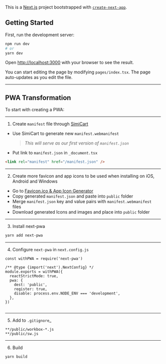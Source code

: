 This is a [Next.js](https://nextjs.org/) project bootstrapped with [`create-next-app`](https://github.com/vercel/next.js/tree/canary/packages/create-next-app).

## Getting Started

First, run the development server:

```bash
npm run dev
# or
yarn dev
```

Open [http://localhost:3000](http://localhost:3000) with your browser to see the result.

You can start editing the page by modifying `pages/index.tsx`. The page auto-updates as you edit the file.

---

## PWA Transformation

To start with creating a PWA:

---

1. Create `manifest` file through [SimiCart](https://www.simicart.com/manifest-generator.html/)

- Use SimiCart to generate new `manifest.webmanifest`
  > _This will serve as our first version of `manifest.json`_
- Put link to `manifest.json` in `_document.tsx`

```html
<link rel="manifest" href="/manifest.json" />
```

---

2. Create more favicon and app icons to be used when installing on iOS, Android and Windows

- Go to [Favicon.ico & App Icon Generator](https://www.favicon-generator.org/)
- Copy generated `manifest.json` and paste into `public` folder
- Merge `manifest.json` key and value pairs with `manifest.webmanifest` files
- Download generated Icons and images and place into `public` folder

---

3. Install next-pwa

```bash
yarn add next-pwa
```

---

4. Configure `next-pwa` in `next.config.js`

```
const withPWA = require('next-pwa')

/** @type {import('next').NextConfig} */
module.exports = withPWA({
  reactStrictMode: true,
  pwa: {
    dest: 'public',
    register: true,
    disable: process.env.NODE_ENV === 'development',
  },
})


```

---

5. Add to `.gitignore`\_

```
**/public/workbox-*.js
**/public/sw.js
```

---

6. Build

```
yarn build
```
